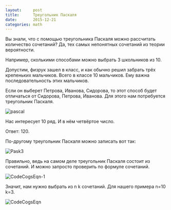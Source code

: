 ```yaml
---
layout:     post
title:      Треугольник Паскаля
date:       2015-12-21
categories: math
---
```


Вы знали, что с помощью треугольника Паскаля можно рассчитать количество сочетаний?
Да, тех самых непонятных сочетаний из теории вероятности.

Например, сколькими способами можно выбрать 3 школьников из 10.

Допустим, физрук зашел в класс, и как обычно решил забрать трёх крепеньких мальчиков. 
Всего в классе 10 мальчиков. Ему важна последовательность этих мальчиков.

Если он выберет Петрова, Иванова, Сидорова, то этот способ будет отличаться от Сидорова, Петрова, Иванова.
Для этого нам потребуется треугольник Паскаля.

![pascal](/images/2015/12/pascal.png)

Нас интересует 10 ряд. И в нём четвёртое число.

Ответ: 120. 

По-другому треугольник Паскаля можно записать вот так:

![Pask3](/images/2015/12/Pask3.jpg)

Правильно, ведь на самом деле треугольник Паскаля состоит из сочетаний. 
И можно запросто проверить по формуле сочетаний.

![CodeCogsEqn-1](/images/2015/12/CodeCogsEqn-1.gif)

Значит, нам нужно выбрать из n k сочетаний. Для нашего примера n=10 k=3.

![CodeCogsEqn](/content/images/2015/12/CodeCogsEqn.gif)

